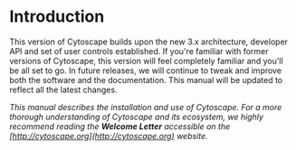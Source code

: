 <a id="introduction"> </a>
# Introduction

This version of Cytoscape builds upon
the new 3.x architecture, developer API and set of user controls established. If you're familiar with former versions of Cytoscape,
this version will feel completely familiar and you'll be all set to go.
In future releases, we will continue to tweak and improve both the
software and the documentation. This manual will be updated to reflect
all the latest changes.

*This manual describes the installation and use of Cytoscape. For a more
thorough understanding of Cytoscape and its ecosystem, we highly
recommend reading the **Welcome Letter** accessible on the
[http://cytoscape.org](http://cytoscape.org) website.*


